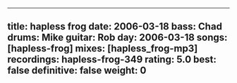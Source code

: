 
---
title: hapless frog
date: 2006-03-18
bass:	Chad
drums:	Mike
guitar:	Rob
day: 2006-03-18
songs: [hapless-frog]
mixes: [hapless_frog-mp3]
recordings: hapless-frog-349
rating: 5.0
best: false
definitive: false
weight: 0
---
